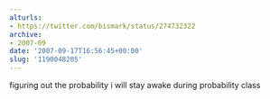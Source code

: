 ```yaml
---
alturls:
- https://twitter.com/bismark/status/274732322
archive:
- 2007-09
date: '2007-09-17T16:56:45+00:00'
slug: '1190048205'
---
```


figuring out the probability i will stay awake during probability class

